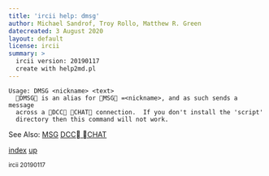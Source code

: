 ```yaml
---
title: 'ircii help: dmsg'
author: Michael Sandrof, Troy Rollo, Matthew R. Green
datecreated: 3 August 2020
layout: default
license: ircii
summary: >
  ircii version: 20190117
  create with help2md.pl
---
```

```
Usage: DMSG <nickname> <text>
  DMSG is an alias for MSG =<nickname>, and as such sends a message
  across a DCC CHAT connection.  If you don't install the 'script'
  directory then this command will not work.

```
See Also:
  [MSG](msg.html)
  [DCC CHAT](dcc/chat.html)

[index](index.html)
[up](..)

<small> ircii 20190117 </small>
